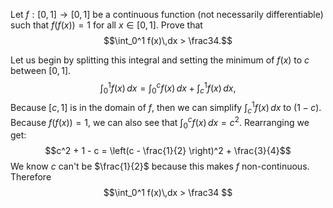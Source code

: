 Let $f : [0,1] \rightarrow [0,1]$ be a continuous function (not necessarily differentiable) such that $f(f(x)) = 1$ for all $x \in [0,1].$ Prove that
$$\int_0^1 f(x)\,dx > \frac34.$$

Let us begin by splitting this integral and setting the minimum of $f(x)$ to $c$ between $[0, 1]$.
$$\int_0^1 f(x) \, dx = \int_0^c f(x) \, dx + \int_c^1 f(x) \, dx,$$Because $[c,1]$ is in the domain of $f$, then we can simplify $\int_c^1 f(x) \, dx$ to $(1-c)$. Because $f(f(x))=1$, we can also see that $\int_0^c f(x) \, dx = c^2.$
Rearranging we get:
$$c^2 + 1 - c = \left(c - \frac{1}{2} \right)^2 + \frac{3}{4}$$
We know $c$ can't be $\frac{1}{2}$ because this makes $f$ non-continuous. Therefore $$\int_0^1 f(x)\,dx > \frac34 $$